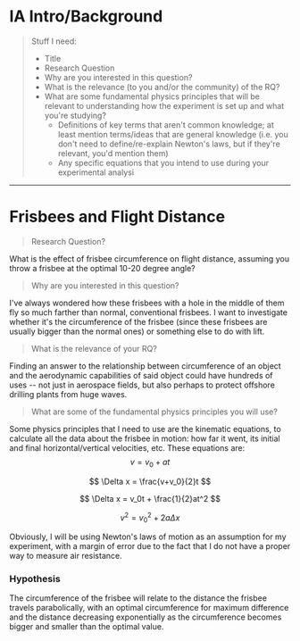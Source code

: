 # IA Intro/Background

> Stuff I need: 
>
> * Title
> * Research Question
> * Why are you interested in this question?
> * What is the relevance (to you and/or the community) of the RQ? 
> * What are some fundamental physics principles that will be relevant to understanding how the experiment is set up and what you're studying? 
>   * Definitions of key terms that aren't common knowledge; at least mention terms/ideas that are general knowledge (i.e. you don't need to define/re-explain Newton's laws, but if they're relevant, you'd mention them)
>   * Any specific equations that you intend to use during your experimental analysi

---

# Frisbees and Flight Distance

> Research Question?

What is the effect of frisbee circumference on flight distance, assuming you throw a frisbee at the optimal 10-20 degree angle?

> Why are you interested in this question? 

I've always wondered how these frisbees with a hole in the middle of them fly so much farther than normal, conventional frisbees. I want to investigate whether it's the circumference of the frisbee (since these frisbees are usually bigger than the normal ones) or something else to do with lift. 

> What is the relevance of your RQ?

Finding an answer to the relationship between circumference of an object and the aerodynamic capabilities of said object could have hundreds of uses -- not just in aerospace fields, but also perhaps to protect offshore drilling plants from huge waves. 

> What are some of the fundamental physics principles you will use?

Some physics principles that I need to use are the kinematic equations, to calculate all the data about the frisbee in motion: how far it went, its initial and final horizontal/vertical velocities, etc. These equations are: 
$$
v = v_0 + at 
$$

$$
\Delta x = \frac{v+v_0}{2}t 
$$

$$
\Delta x = v_0t + \frac{1}{2}at^2 
$$

$$
v^2 = v_0^2 + 2a \Delta x
$$

Obviously, I will be using Newton's laws of motion as an assumption for my experiment, with a margin of error due to the fact that I do not have a proper way to measure air resistance. 

### Hypothesis

The circumference of the frisbee will relate to the distance the frisbee travels parabolically, with an optimal circumference for maximum difference and the distance decreasing exponentially as the circumference becomes bigger and smaller than the optimal value. 




